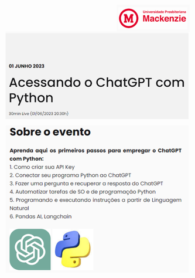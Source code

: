 <a href="url"><img src="https://github.com/Rogerio-mack/ChatGPT_Python/blob/main/image/mackenzie.PNG?raw=true" align="right" width="200" >

<a href="url"><img src="https://github.com/Rogerio-mack/ChatGPT_Python/blob/main/image/title.PNG?raw=true" width="500">
  
<a href="url"><img src="https://github.com/Rogerio-mack/ChatGPT_Python/blob/main/image/about.PNG?raw=true" width="500">
  

